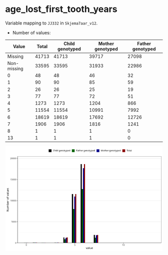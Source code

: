 # age_lost_first_tooth_years
Variable mapping to `JJ332` in `Skjema7aar_v12`.
- Number of values:

| Value | Total | Child genotyped | Mother genotyped | Father genotyped |
| ----- | ----- | --------------- | ---------------- | ---------------- |
| Missing | 41713 | 41713 | 39717 | 27098 |
| Non-missing | 33595 | 33595 | 31933 | 22986 |
| 0 | 48 | 48 | 46 | 32 |
| 1 | 90 | 90 | 85 | 59 |
| 2 | 26 | 26 | 25 | 19 |
| 3 | 77 | 77 | 72 | 51 |
| 4 | 1273 | 1273 | 1204 | 866 |
| 5 | 11554 | 11554 | 10991 | 7992 |
| 6 | 18619 | 18619 | 17692 | 12726 |
| 7 | 1906 | 1906 | 1816 | 1241 |
| 8 | 1 | 1 | 1 | 0 |
| 13 | 1 | 1 | 1 | 0 |



![](age_lost_first_tooth_years_n.png)



